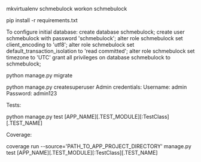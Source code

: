 mkvirtualenv schmebulock
workon schmebulock

pip install -r requirements.txt

To configure initial database:
    create database schmebulock;
    create user schmebulock with password 'schmebulock';
    alter role schmebulock set client_encoding to 'utf8';
    alter role schmebulock set default_transaction_isolation to 'read committed';
    alter role schmebulock set timezone to 'UTC'
    grant all privileges on database schmebulock to schmebulock;

python manage.py migrate

python manage.py createsuperuser
Admin credentials:
    Username: admin
    Password: admin123

Tests:

python manage.py test [APP_NAME][.TEST_MODULE][:TestClass][.TEST_NAME]

Coverage:

coverage run --source='PATH_TO_APP_PROJECT_DIRECTORY' manage.py test  [APP_NAME][.TEST_MODULE][:TestClass][.TEST_NAME]
